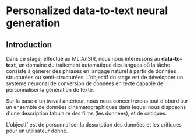 # Personalized data-to-text neural generation

## Introduction

Dans ce stage, effectué au MLIA/ISIR, nous nous intéressons au **data-to-text**, un domaine du traitement automatique des langues où la tâche consiste à générer des phrases en langage naturel à partir de données structurées ou semi-structurées. L'objectif du stage est de développer un système neuronal de conversion de données en texte capable de personnaliser la génération de texte. 

Sur la base d'un travail antérieur, nous nous concentrerons tout d'abord sur un ensemble de données cinématographiques dans lequel nous disposons d'une description tabulaire des films (les données), et de critiques. 

L'objectif est de personnaliser la description des données et les critiques pour un utilisateur donné. 

